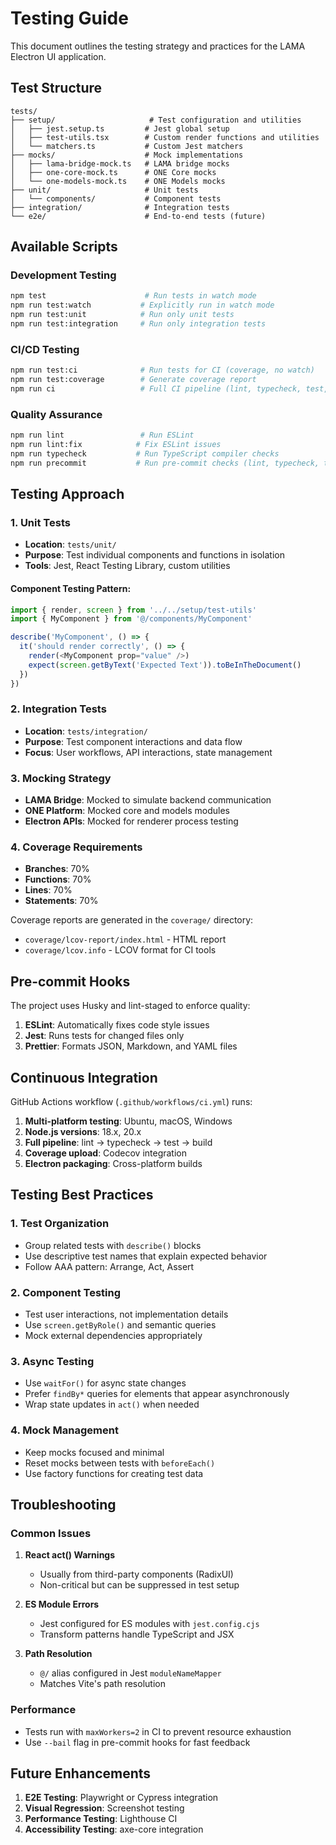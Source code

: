 # Testing Guide

This document outlines the testing strategy and practices for the LAMA Electron UI application.

## Test Structure

```
tests/
├── setup/                     # Test configuration and utilities
│   ├── jest.setup.ts         # Jest global setup
│   ├── test-utils.tsx        # Custom render functions and utilities
│   └── matchers.ts           # Custom Jest matchers
├── mocks/                    # Mock implementations
│   ├── lama-bridge-mock.ts   # LAMA bridge mocks
│   ├── one-core-mock.ts      # ONE Core mocks
│   └── one-models-mock.ts    # ONE Models mocks
├── unit/                     # Unit tests
│   └── components/           # Component tests
├── integration/              # Integration tests
└── e2e/                      # End-to-end tests (future)
```

## Available Scripts

### Development Testing
```bash
npm test                      # Run tests in watch mode
npm run test:watch           # Explicitly run in watch mode
npm run test:unit            # Run only unit tests
npm run test:integration     # Run only integration tests
```

### CI/CD Testing
```bash
npm run test:ci              # Run tests for CI (coverage, no watch)
npm run test:coverage        # Generate coverage report
npm run ci                   # Full CI pipeline (lint, typecheck, test, build)
```

### Quality Assurance
```bash
npm run lint                 # Run ESLint
npm run lint:fix            # Fix ESLint issues
npm run typecheck           # Run TypeScript compiler checks
npm run precommit           # Run pre-commit checks (lint, typecheck, test)
```

## Testing Approach

### 1. Unit Tests
- **Location**: `tests/unit/`
- **Purpose**: Test individual components and functions in isolation
- **Tools**: Jest, React Testing Library, custom utilities

#### Component Testing Pattern:
```typescript
import { render, screen } from '../../setup/test-utils'
import { MyComponent } from '@/components/MyComponent'

describe('MyComponent', () => {
  it('should render correctly', () => {
    render(<MyComponent prop="value" />)
    expect(screen.getByText('Expected Text')).toBeInTheDocument()
  })
})
```

### 2. Integration Tests
- **Location**: `tests/integration/`
- **Purpose**: Test component interactions and data flow
- **Focus**: User workflows, API interactions, state management

### 3. Mocking Strategy
- **LAMA Bridge**: Mocked to simulate backend communication
- **ONE Platform**: Mocked core and models modules
- **Electron APIs**: Mocked for renderer process testing

### 4. Coverage Requirements
- **Branches**: 70%
- **Functions**: 70% 
- **Lines**: 70%
- **Statements**: 70%

Coverage reports are generated in the `coverage/` directory:
- `coverage/lcov-report/index.html` - HTML report
- `coverage/lcov.info` - LCOV format for CI tools

## Pre-commit Hooks

The project uses Husky and lint-staged to enforce quality:

1. **ESLint**: Automatically fixes code style issues
2. **Jest**: Runs tests for changed files only
3. **Prettier**: Formats JSON, Markdown, and YAML files

## Continuous Integration

GitHub Actions workflow (`.github/workflows/ci.yml`) runs:

1. **Multi-platform testing**: Ubuntu, macOS, Windows
2. **Node.js versions**: 18.x, 20.x
3. **Full pipeline**: lint → typecheck → test → build
4. **Coverage upload**: Codecov integration
5. **Electron packaging**: Cross-platform builds

## Testing Best Practices

### 1. Test Organization
- Group related tests with `describe()` blocks
- Use descriptive test names that explain expected behavior
- Follow AAA pattern: Arrange, Act, Assert

### 2. Component Testing
- Test user interactions, not implementation details
- Use `screen.getByRole()` and semantic queries
- Mock external dependencies appropriately

### 3. Async Testing
- Use `waitFor()` for async state changes
- Prefer `findBy*` queries for elements that appear asynchronously
- Wrap state updates in `act()` when needed

### 4. Mock Management
- Keep mocks focused and minimal
- Reset mocks between tests with `beforeEach()`
- Use factory functions for creating test data

## Troubleshooting

### Common Issues

1. **React act() Warnings**
   - Usually from third-party components (RadixUI)
   - Non-critical but can be suppressed in test setup

2. **ES Module Errors**
   - Jest configured for ES modules with `jest.config.cjs`
   - Transform patterns handle TypeScript and JSX

3. **Path Resolution**
   - `@/` alias configured in Jest `moduleNameMapper`
   - Matches Vite's path resolution

### Performance
- Tests run with `maxWorkers=2` in CI to prevent resource exhaustion
- Use `--bail` flag in pre-commit hooks for fast feedback

## Future Enhancements

1. **E2E Testing**: Playwright or Cypress integration
2. **Visual Regression**: Screenshot testing
3. **Performance Testing**: Lighthouse CI
4. **Accessibility Testing**: axe-core integration